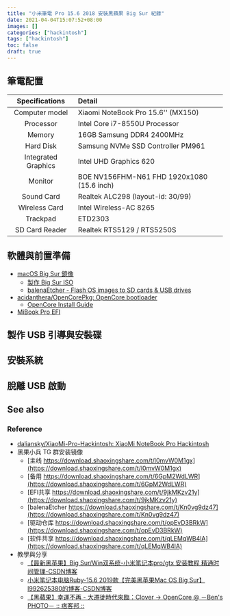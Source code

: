 ```yaml
---
title: "小米筆電 Pro 15.6 2018 安裝黑蘋果 Big Sur 紀錄"
date: 2021-04-04T15:07:52+08:00
images: []
categories: ["hackintosh"]
tags: ["hackintosh"]
toc: false
draft: true
---
```


筆電配置
-------

| Specifications      | Detail                                     |
|:-------------------:|:-------------------------------------------|
| Computer model      | Xiaomi NoteBook Pro 15.6'' (MX150)         |
| Processor           | Intel Core i7-8550U Processor              |
| Memory              | 16GB Samsung DDR4 2400MHz                  |
| Hard Disk           | Samsung NVMe SSD Controller PM961          |
| Integrated Graphics | Intel UHD Graphics 620                     |
| Monitor             | BOE NV156FHM-N61 FHD 1920x1080 (15.6 inch) |
| Sound Card          | Realtek ALC298 (layout-id: 30/99)          |
| Wireless Card       | Intel Wireless-AC 8265                     |
| Trackpad            | ETD2303                                    |
| SD Card Reader      | Realtek RTS5129 / RTS5250S                 |



軟體與前置準備
------------

-   [macOS Big Sur 鏡像](https://download.shaoxingshare.com/t/l0mvW0M1gx)
    -   [製作 Big Sur ISO](https://kywk.github.io/moco/posts/tool/macos_make-installer-iso/)
    -   [balenaEtcher - Flash OS images to SD cards & USB drives](https://www.balena.io/etcher/)
-   [acidanthera/OpenCorePkg: OpenCore bootloader](https://github.com/acidanthera/OpenCorePkg)
    -   [OpenCore Install Guide](https://dortania.github.io/OpenCore-Install-Guide/)
-   [MiBook Pro EFI](https://github.com/daliansky/XiaoMi-Pro-Hackintosh)



製作 USB 引導與安裝碟
------------------



安裝系統
-------


脫離 USB 啟動
------------




See also
--------

### Reference ###

-   [daliansky/XiaoMi-Pro-Hackintosh: XiaoMi NoteBook Pro Hackintosh](https://github.com/daliansky/XiaoMi-Pro-Hackintosh)
-   黑果小兵 TG 群安装镜像
    -   [主线 https://download.shaoxingshare.com/t/l0mvW0M1gx](https://download.shaoxingshare.com/t/l0mvW0M1gx)
    -   [备用 https://download.shaoxingshare.com/t/6GpM2WdLWR](https://download.shaoxingshare.com/t/6GpM2WdLWR)
    -   [EFI共享 https://download.shaoxingshare.com/t/9jkMKzv21y](https://download.shaoxingshare.com/t/9jkMKzv21y)
    -   [balenaEtcher https://download.shaoxingshare.com/t/Kn0vg9dz47](https://download.shaoxingshare.com/t/Kn0vg9dz47)
    -   [驱动仓库 https://download.shaoxingshare.com/t/opEvD3BRkW](https://download.shaoxingshare.com/t/opEvD3BRkW)
    -   [软件共享 https://download.shaoxingshare.com/t/qLEMqWB4lA](https://download.shaoxingshare.com/t/qLEMqWB4lA)
-   教學與分享
    -   [【最新黑苹果】Big Sur/Win双系统-小米笔记本pro/gtx 安装教程 精通时间管理-CSDN博客](https://blog.csdn.net/weixin_43912833/article/details/107308745)
    -   [小米笔记本电脑Ruby-15.6 2019款【完美黑苹果Mac OS Big Sur】l992625380的博客-CSDN博客](https://blog.csdn.net/l992625380/article/details/109597900)
    -   [【黑蘋果】幸運不再 - 大遷徙時代來臨：Clover -> OpenCore @ －Ben's PHOTO－ :: 痞客邦 ::](https://benjenq.pixnet.net/blog/post/47433356-幸運不再---大遷徙時代來臨：clover--%3E-opencore)
